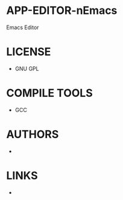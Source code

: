 APP-EDITOR-nEmacs
=================

Emacs Editor


LICENSE
===============
* GNU GPL 

COMPILE TOOLS
===============
* GCC

AUTHORS
===============
* 

LINKS
===============
* 
